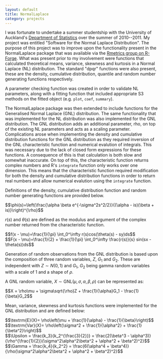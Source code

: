 ```yaml
---
layout: default
title: NormalLaplace
category: projects
---
```

I was fortunate to undertake a summer studentship with the University of Auckland's [Department of Statistics](https://www.stat.auckland.ac.nz/) over the summer of 2010--2011. My project was entitled "Software for the Normal Laplace Distribution". The purpose of this project was to improve upon the functionality present in the NormalLaplace package that was available via the [Rmetrics group on R-Forge](https://r-forge.r-project.org/R/?group_id=156). What was present prior to my involvement were functions that calculated theoretical means, variance, skewness and kurtosis in a Normal Laplace (NL) distribution. The standard "dpqr" functions were also present, these are the density, cumulative distribution, quantile and random number generating functions respectively.

A parameter checking function was created in order to validate NL parameters, along with a fitting function that included appropriate S3 methods on the fitted object (e.g. `plot`, `coef`, `summary`).

The NormalLaplace package was then extended to include functions for the Generalised Normal Laplace (GNL) distribution. The same functionality that was implemented for the NL distribution was also implemented for the GNL distribution. The GNL distribution adds an additional parameter, rho, on top of the existing NL parameters and acts as a scaling parameter. Complications arose when implementing the density and cumulative distribution functions for the GNL distribution as they required inversion of the GNL characteristic function and numerical evalution of integrals. This was necessary due to the lack of closed form expressions for these functions. A consequence of this is that calculation is both slow and somewhat inaccurate. On top of this, the characteristic function returns complex numbers and R's `integrate` function only works over one dimension. This means that the characteristic function required modification for both the density and cumulative distribution functions in order to return real numbers and allow numerical evalution using the `integrate` function.

Definitions of the density, cumulative distribution function and random number generating functions are provided below.

<div>$$\phi(s)=\left(\frac{\alpha \beta e^{-\sigma^2s^2/2}}{(\alpha - is)(\beta + is)}\right)^{\rho}$$</div>

<span>$r(s)$</span> and <span>$\theta(s)$</span> are defined as the modulus and argument of the complex number returned from the characteristic function.

<div>$$f(x - \mu)=\frac{1}{\pi} \int_0^\infty r(s)cos(\theta(s) - sy)ds$$</div>

<div>$$F(x - \mu)=\frac{1}{2} + \frac{1}{\pi} \int_0^\infty \frac{r(s)}{s} sin(sx - \theta(s))ds$$</div>

Generation of random observations from the GNL distribution is based upon the composition of three random variables, <span>$Z$</span>, <span>$G_1$</span> and <span>$G_2$</span>. These are independent with <span>$Z \sim N(0, 1)$</span> and <span>$G_1$</span>, <span>$G_2$</span> being gamma random variables with a scale of 1 and a shape of <span>$\rho$</span>.

A GNL random variable, $X \sim \textrm{GNL}(\mu, \sigma, \alpha, \beta, \rho)$ can be represented as:

<div>$$X = \rho\mu + \sigma\sqrt{\rho}Z + \frac{1}{\alpha}G_1 - \frac{1}{\beta}G_2$$</div>

Mean, variance, skewness and kurtosis functions were implemented for the GNL distribution and are defined below:

<div>$$\textrm{E}(X)= \rho\left(\mu + \frac{1}{\alpha} - \frac{1}{\beta}\right)$$</div>

<div>$$\textrm{Var}(X)= \rho\left(\sigma^2 + \frac{1}{\alpha^2} + \frac{1}{\beta^2}\right)$$</div>

<div>$$\Upsilon = \frac{k_3}{k_2^{\frac{3}{2}}} = \frac{2(\beta^3 - \alpha^3)}{\rho^{\frac{1}{2}}(\sigma^2\alpha^2\beta^2 + \alpha^2 + \beta^2)^2}$$</div>

<div>$$\Gamma = \frac{k_4}{k_2^2} = \frac{6(\alpha^4 + \beta^4)}{\rho(\sigma^2\alpha^2\beta^2 + \alpha^2 + \beta^2)^2}$$</div>

<script type="text/javascript" src="https://cdn.mathjax.org/mathjax/latest/MathJax.js">
    MathJax.Hub.Config({
        extensions: ["tex2jax.js"],
        jax: ["input/TeX","output/HTML-CSS"],
        tex2jax: {inlineMath: [["$","$"],["\\(","\\)"]]}
    });
</script>
